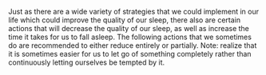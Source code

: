 Just as there are a wide variety of strategies that we could implement in our life which could improve the quality of our sleep, there also are certain actions that will decrease the quality of our sleep, as well as increase the time it takes for us to fall asleep. The following actions that we sometimes do are recommended to either reduce entirely or partially. Note: realize that it is sometimes easier for us to let go of something completely rather than continuously letting ourselves be tempted by it.

